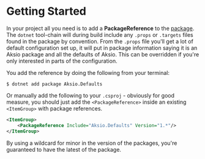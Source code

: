 # Getting Started

In your project all you need is to add a **PackageReference** to the [package](https://www.nuget.org/packages/Aksio.Defaults/).
The `dotnet` tool-chain will during build include any `.props` or `.targets` files found in the package by convention.
From the `.props` file you'll get a lot of default configuration set up, it will put in package information saying it is an Aksio package
and all the defaults of Aksio. This can be overridden if you're only interested in parts of the configuration.

You add the reference by doing the following from your terminal:

```shell
$ dotnet add package Aksio.Defaults
```

Or manually add the following to your `.csproj` - obviously for good measure,
you should just add the `<PackageReference>` inside an existing `<ItemGroup>`
with package references.

```xml
<ItemGroup>
    <PackageReference Include="Aksio.Defaults" Version="1.*"/>
</ItemGroup>
```

By using a wildcard for minor in the version of the packages, you're guaranteed to have the latest of the package.
